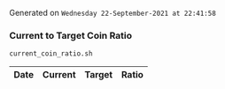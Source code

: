 Generated on `Wednesday 22-September-2021 at 22:41:58`

### Current to Target Coin Ratio
`current_coin_ratio.sh`

Date|Current|Target|Ratio
---|---|---|---
